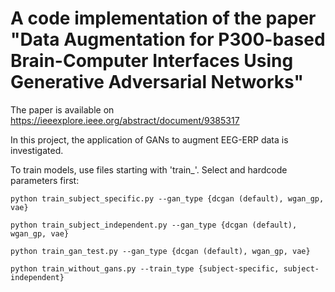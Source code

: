 # A code implementation of the paper "Data Augmentation for P300-based Brain-Computer Interfaces Using Generative Adversarial Networks"

The paper is available on https://ieeexplore.ieee.org/abstract/document/9385317

In this project, the application of GANs to augment EEG-ERP data is investigated.

To train models, use files starting with 'train_'. Select and hardcode parameters first:

<pre><code>python train_subject_specific.py --gan_type {dcgan (default), wgan_gp, vae}
</code></pre>

<pre><code>python train_subject_independent.py --gan_type {dcgan (default), wgan_gp, vae}
</code></pre>

<pre><code>python train_gan_test.py --gan_type {dcgan (default), wgan_gp, vae}
</code></pre>

<pre><code>python train_without_gans.py --train_type {subject-specific, subject-independent}
</code></pre>

